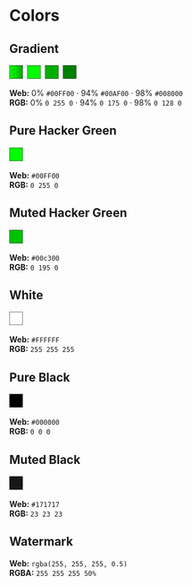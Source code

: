 # Colors

## Gradient

<img alt="Preview" src=".previews/gradient.svg" width="24" height="24">&nbsp;
<img alt="Preview" src=".previews/gradient-1.svg" width="24" height="24">&nbsp;
<img alt="Preview" src=".previews/gradient-2.svg" width="24" height="24">&nbsp;
<img alt="Preview" src=".previews/gradient-3.svg" width="24" height="24">&nbsp;

**Web:** 0% `#00FF00` · 94% `#00AF00` · 98% `#008000`  
**RGB:** 0% `0 255 0` · 94% `0 175 0` · 98% `0 128 0`

## Pure Hacker Green

<img alt="Preview" src=".previews/green-pure.svg" width="24" height="24">

**Web:** `#00FF00`  
**RGB:** `0 255 0`

## Muted Hacker Green

<img alt="Preview" src=".previews/green-muted.svg" width="24" height="24">

**Web:** `#00c300`  
**RGB:** `0 195 0`

## White

<img alt="Preview" src=".previews/white.svg" width="24" height="24">

**Web:** `#FFFFFF`  
**RGB:** `255 255 255`

## Pure Black

<img alt="Preview" src=".previews/black-pure.svg" width="24" height="24">

**Web:** `#000000`  
**RGB:** `0 0 0`

## Muted Black

<img alt="Preview" src=".previews/black-muted.svg" width="24" height="24">

**Web:** `#171717`  
**RGB:** `23 23 23`

## Watermark

**Web:** `rgba(255, 255, 255, 0.5)`  
**RGBA:** `255 255 255 50%`